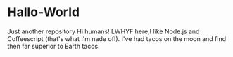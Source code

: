 # Hallo-World
Just another repository
Hi humans!
LWHYF here,I like Node.js and Coffeescript (that's what I'm nade of!).
I've had tacos on the moon and find then far superior to Earth tacos.
